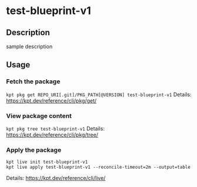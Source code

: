 # test-blueprint-v1

## Description
sample description

## Usage

### Fetch the package
`kpt pkg get REPO_URI[.git]/PKG_PATH[@VERSION] test-blueprint-v1`
Details: https://kpt.dev/reference/cli/pkg/get/

### View package content
`kpt pkg tree test-blueprint-v1`
Details: https://kpt.dev/reference/cli/pkg/tree/

### Apply the package
```
kpt live init test-blueprint-v1
kpt live apply test-blueprint-v1 --reconcile-timeout=2m --output=table
```
Details: https://kpt.dev/reference/cli/live/
